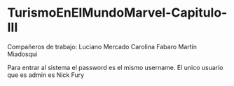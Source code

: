 # TurismoEnElMundoMarvel-Capitulo-III

Compañeros de trabajo:
Luciano Mercado
Carolina Fabaro
Martín Miadosqui

Para entrar al sistema el password es el mismo username.
El unico usuario que es admin es Nick Fury


